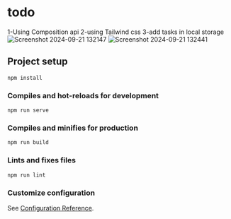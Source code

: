 # todo
1-Using Composition api
2-using Tailwind css
3-add tasks in local storage
![Screenshot 2024-09-21 132147](https://github.com/user-attachments/assets/b94f075e-c96b-4c32-b0e7-88e61c66065f)
![Screenshot 2024-09-21 132441](https://github.com/user-attachments/assets/63b5ae4e-a2fe-49f9-8f5b-64e77f1cab8e)






## Project setup
```
npm install
```

### Compiles and hot-reloads for development
```
npm run serve
```

### Compiles and minifies for production
```
npm run build
```

### Lints and fixes files
```
npm run lint
```

### Customize configuration
See [Configuration Reference](https://cli.vuejs.org/config/).
